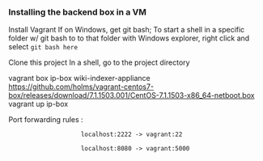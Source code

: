 ### Installing the backend box in a VM

Install Vagrant
If on Windows, get git bash; 
To start a shell in a specific folder w/ git bash to to that folder with Windows explorer, right click and select `git bash here`

Clone this project
In a shell, go to the project directory

vagrant box ip-box wiki-indexer-appliance https://github.com/holms/vagrant-centos7-box/releases/download/7.1.1503.001/CentOS-7.1.1503-x86_64-netboot.box
vagrant up ip-box

Port forwarding rules : 

                        localhost:2222 -> vagrant:22
                        
                        localhost:8080 -> vagrant:5000

